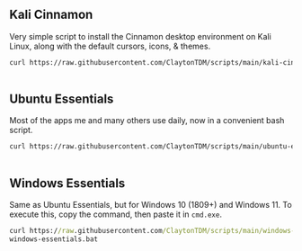 ## Kali Cinnamon
Very simple script to install the Cinnamon desktop environment on Kali Linux, along with the default cursors, icons, & themes.
```bash
curl https://raw.githubusercontent.com/ClaytonTDM/scripts/main/kali-cinnamon.sh | bash
 
```
## Ubuntu Essentials
Most of the apps me and many others use daily, now in a convenient bash script.
```bash
curl https://raw.githubusercontent.com/ClaytonTDM/scripts/main/ubuntu-essentials.sh | bash
 
```

## Windows Essentials
Same as Ubuntu Essentials, but for Windows 10 (1809+) and Windows 11.
To execute this, copy the command, then paste it in `cmd.exe`.
```cmd
curl https://raw.githubusercontent.com/ClaytonTDM/scripts/main/windows-essentials.bat -o windows-essentials.bat
windows-essentials.bat
 
```
